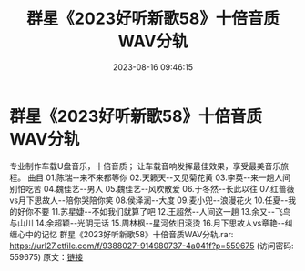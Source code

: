 ﻿---
title: 群星《2023好听新歌58》十倍音质WAV分轨
date: 2023-08-16 09:46:15
categories: WAV车载音乐、镜像
tags: 华语中文
---
# 群星《2023好听新歌58》十倍音质WAV分轨

专业制作车载U盘音乐，十倍音质；
让车载音响发挥最佳效果，享受最美音乐旅程。
曲目
01.陈瑞--来不来都等你
02.天籁天--又见菊花黄
03.李英--来一趟人间别怕吃苦
04.魏佳艺--男人
05.魏佳艺--风吹散爱
06.于冬然--长此以往
07.红蔷薇vs月下思故人--陪你哭陪你笑
08.侯泽润--大度
09.麦小兜--浪漫花火
10.任夏--我的好你不要
11.苏星婕--不如我们就算了吧
12.王超然--人间这一趟
13.余又--飞鸟与山川
14.余超颖--光阴无话
15.周林枫--星河依旧滚烫
16.月下思故人vs章艳--纠缠心中的记忆
群星《2023好听新歌58》十倍音质WAV分轨.rar: https://url27.ctfile.com/f/9388027-914980737-4a041f?p=559675
(访问密码: 559675)
原文：[链接](https://blog.sina.com.cn/s/blog_1647c7e760103134w.html)